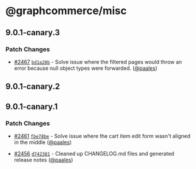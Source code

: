 # @graphcommerce/misc

## 9.0.1-canary.3

### Patch Changes

- [#2467](https://github.com/graphcommerce-org/graphcommerce/pull/2467) [`bd1a28b`](https://github.com/graphcommerce-org/graphcommerce/commit/bd1a28b0967aa9b317d2b388bfdbc879cc89d8c3) - Solve issue where the filtered pages would throw an error because null object types were forwarded. ([@paales](https://github.com/paales))

## 9.0.1-canary.2

## 9.0.1-canary.1

### Patch Changes

- [#2461](https://github.com/graphcommerce-org/graphcommerce/pull/2461) [`fbe78be`](https://github.com/graphcommerce-org/graphcommerce/commit/fbe78be4e6b46745384354b6da26151c9d269b18) - Solve issue where the cart item edit form wasn't aligned in the middle ([@paales](https://github.com/paales))

- [#2456](https://github.com/graphcommerce-org/graphcommerce/pull/2456) [`d742381`](https://github.com/graphcommerce-org/graphcommerce/commit/d742381c6010f8b0c7921984cfe018561472a7e4) - Cleaned up CHANGELOG.md files and generated release notes ([@paales](https://github.com/paales))
